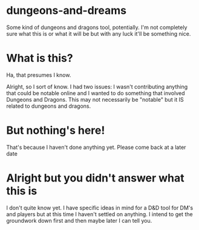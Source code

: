 # dungeons-and-dreams
Some kind of dungeons and dragons tool, potentially. I'm not completely sure what this is or what it will be but with any luck it'll be something nice. 

# What is this?
Ha, that presumes I know. 

Alright, so I sort of know. I had two issues: I wasn't contributing anything that could be notable online and I wanted to do something that involved Dungeons and Dragons. This may not necessarily be "notable" but it IS related to dungeons and dragons. 

# But nothing's here!
That's because I haven't done anything yet. Please come back at a later date

# Alright but you didn't answer what this is
I don't quite know yet. I have specific ideas in mind for a D&D tool for DM's and players but at this time I haven't settled on anything. I intend to get the groundwork down first and then maybe later I can tell you. 
